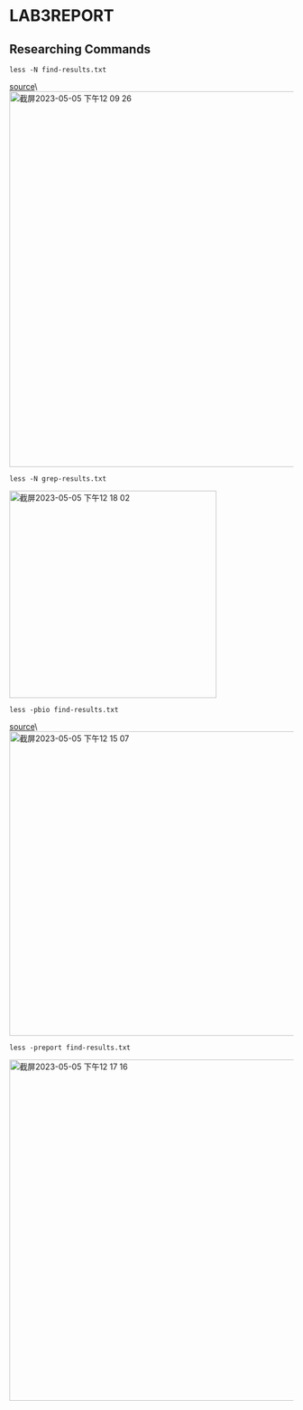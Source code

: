 # LAB3REPORT
## Researching Commands

```
less -N find-results.txt
```
[source](https://phoenixnap.com/kb/less-command-in-linux)\\
<img width="665" alt="截屏2023-05-05 下午12 09 26" src="https://user-images.githubusercontent.com/114201575/236548811-0c64d638-3df3-4044-aa2f-ca5154b8e913.png">
```
less -N grep-results.txt
```
<img width="367" alt="截屏2023-05-05 下午12 18 02" src="https://user-images.githubusercontent.com/114201575/236550402-f6a1b976-adfe-4d96-9b89-22bcb820dc83.png">

```
less -pbio find-results.txt
```
[source](https://phoenixnap.com/kb/less-command-in-linux)\\
<img width="539" alt="截屏2023-05-05 下午12 15 07" src="https://user-images.githubusercontent.com/114201575/236549996-042e68fa-4c68-4b6b-8b13-a8fde351287e.png">
```
less -preport find-results.txt
```
<img width="604" alt="截屏2023-05-05 下午12 17 16" src="https://user-images.githubusercontent.com/114201575/236550206-7bf799fb-2527-4f4c-97af-8e4ba16b820a.png">
